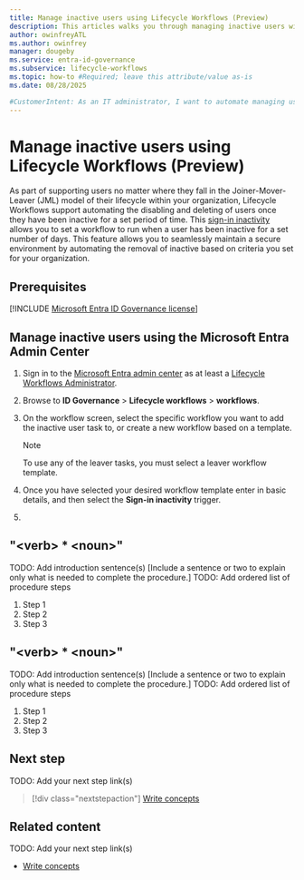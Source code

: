 ```yaml
---
title: Manage inactive users using Lifecycle Workflows (Preview)
description: This articles walks you through managing inactive users with Lifecycle Workflows.
author: owinfreyATL
ms.author: owinfrey
manager: dougeby
ms.service: entra-id-governance
ms.subservice: lifecycle-workflows
ms.topic: how-to #Required; leave this attribute/value as-is
ms.date: 08/28/2025

#CustomerIntent: As an IT administrator, I want to automate managing users with Lifecycle Workflows so that management and security is streamlined.
---
```


# Manage inactive users using Lifecycle Workflows (Preview)

As part of supporting users no matter where they fall in the Joiner-Mover-Leaver (JML)  model of their lifecycle within your organization, Lifecycle Workflows support automating the disabling and deleting of users once they have been inactive for a set period of time. This [sign-in inactivity](lifecycle-workflow-execution-conditions.md#sign-in-inactivity-trigger) allows you to set a workflow to run when a user has been inactive for a set number of days. This feature allows you to seamlessly maintain a secure environment by automating the removal of inactive based on criteria you set for your organization.

## Prerequisites

[!INCLUDE [Microsoft Entra ID Governance license](~/includes/entra-entra-governance-license.md)]


## Manage inactive users using the Microsoft Entra Admin Center

1. Sign in to the [Microsoft Entra admin center](https://entra.microsoft.com) as at least a [Lifecycle Workflows Administrator](../identity/role-based-access-control/permissions-reference.md#lifecycle-workflows-administrator).

1. Browse to **ID Governance** > **Lifecycle workflows** > **workflows**.

1. On the workflow screen, select the specific workflow you want to add the inactive user task to, or create a new workflow based on a template.
    > [!NOTE]
    > To use any of the leaver tasks, you must select a leaver workflow template.
1. Once you have selected your desired workflow template enter in basic details, and then select the **Sign-in inactivity** trigger.

1.  

## "\<verb\> * \<noun\>"
TODO: Add introduction sentence(s)
[Include a sentence or two to explain only what is needed to complete the procedure.]
TODO: Add ordered list of procedure steps
1. Step 1
1. Step 2
1. Step 3

## "\<verb\> * \<noun\>"
TODO: Add introduction sentence(s)
[Include a sentence or two to explain only what is needed to complete the procedure.]
TODO: Add ordered list of procedure steps
1. Step 1
1. Step 2
1. Step 3

<!-- 5. Next step/Related content------------------------------------------------------------------------

Optional: You have two options for manually curated links in this pattern: Next step and Related content. You don't have to use either, but don't use both.
  - For Next step, provide one link to the next step in a sequence. Use the blue box format
  - For Related content provide 1-3 links. Include some context so the customer can determine why they would click the link. Add a context sentence for the following links.

-->

## Next step

TODO: Add your next step link(s)

> [!div class="nextstepaction"]
> [Write concepts](article-concept.md)

<!-- OR -->

## Related content

TODO: Add your next step link(s)

- [Write concepts](article-concept.md)

<!--
Remove all the comments in this template before you sign-off or merge to the main branch.
-->

